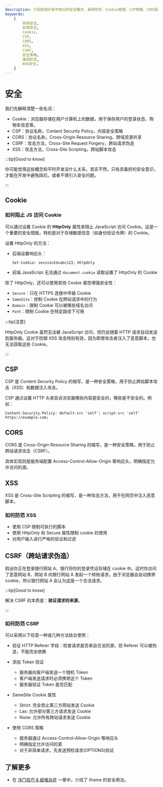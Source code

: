```yaml
---
description: 介绍前端开发中常见的安全概念、漏洞防范、Cookie管理、CSP策略、CORS配置、XSS与CSRF攻击防护等核心安全知识
keywords:
    [
        网络安全,
        前端安全,
        Cookie,
        CSP,
        CORS,
        XSS,
        CSRF,
        安全策略,
        漏洞防范,
        Web安全,
    ]
---
```


# 安全

我们先解释清楚一些名词：

-   Cookie：浏览器存储在用户计算机上的数据，用于保存用户的登录状态、购物车信息等。
-   CSP：协议名称，Content Security Policy，内容安全策略
-   CORS：协议名称，Cross-Origin Resource Sharing，跨域资源共享
-   CSRF：攻击方法，Cross-Site Request Forgery，跨站请求伪造
-   XSS：攻击方法，Cross-Site Scripting，跨站脚本攻击

:::tip[Good to know]

你可能觉得这些概念和平时开发没什么关系，其实不然。只有具备好的安全意识，才能在开发中避免踩坑，或者不慎引入安全问题。

:::

## Cookie

### 如何阻止 JS 访问 Cookie

可以通过设置 Cookie 的 **HttpOnly** 属性来阻止 JavaScript 访问 Cookie。这是一个重要的安全措施，特别是对于存储敏感信息（如身份验证令牌）的 Cookie。

设置 HttpOnly 的方法：

-   后端设置响应头：

    ```http
    Set-Cookie: sessionId=abc123; HttpOnly
    ```

-   前端 JavaScript 无法通过 `document.cookie` 读取设置了 HttpOnly 的 Cookie

除了 HttpOnly，还可以使用其他 Cookie 属性增强安全性：

-   `Secure`：只在 HTTPS 连接中传输 Cookie
-   `SameSite`：控制 Cookie 在跨站请求中的行为
-   `Domain`：限制 Cookie 可以被哪些域名访问
-   `Path`：限制 Cookie 在特定路径下可用

:::tip[注意]

HttpOnly Cookie 虽然无法被 JavaScript 访问，但仍会随着 HTTP 请求自动发送到服务器。这对于防御 XSS 攻击特别有效，因为即使攻击者注入了恶意脚本，也无法窃取这些 Cookie。

:::

## CSP

CSP 是 Content Security Policy 的缩写，是一种安全策略，用于防止跨站脚本攻击（XSS）和数据注入攻击。

CSP 通过设置 HTTP 头来告诉浏览器哪些内容是安全的，哪些是不安全的。例如：

```http
Content-Security-Policy: default-src 'self'; script-src 'self' https://example.com;
```

## CORS

CORS 是 Cross-Origin Resource Sharing 的缩写，是一种安全策略，用于防止跨站请求攻击（CSRF）。

具体实现则是服务端配置 Access-Control-Allow-Origin 等响应头，明确指定允许访问的源。

## XSS

XSS 是 Cross-Site Scripting 的缩写，是一种攻击方法，用于在网页中注入恶意脚本。

### 如何防范 XSS

-   使用 CSP 限制可执行的脚本
-   使用 HttpOnly 和 Secure 属性限制 cookie 的使用
-   对用户输入进行严格的验证和过滤

## CSRF（跨站请求伪造）

假设你正在登录银行网站 A，银行将你的登录凭证存储在 cookie 中。这时你访问了恶意网站 B，网站 B 向银行网站 A 发起一个转账请求。由于浏览器会自动携带 cookie，所以银行网站 A 会认为这是一个合法请求。

:::tip[Good to know]

解决 CSRF 的本质是：**验证请求的来源**。

:::

### 如何防范 CSRF

可以采用以下任意一种或几种方法结合使用：

-   验证 HTTP Referer 字段：检查请求是否来自合法的源，但 Referer 可以被伪造，不能完全依赖

-   添加 Token 验证

    -   服务器向客户端发送一个随机 Token
    -   客户端发送请求时必须携带这个 Token
    -   服务器验证 Token 是否匹配

-   SameSite Cookie 属性

    -   Strict: 完全禁止第三方网站发送 Cookie
    -   Lax: 允许部分第三方请求发送 Cookie
    -   None: 允许所有跨站请求发送 Cookie

-   使用 CORS 策略

    -   服务器通过 Access-Control-Allow-Origin 等响应头
    -   明确指定允许访问的源
    -   对于非简单请求，先发送预检请求(OPTIONS)验证

## 了解更多

-   在 [冷门技巧 & 疑难杂症](../Beyond-the-Browser/Triks-and-Tips.md#iframe-的安全用法) 一章中，介绍了 iframe 的安全用法。
